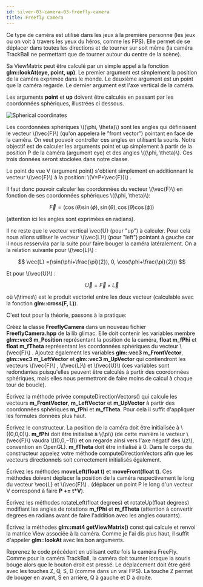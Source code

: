 ```yaml
---
id: silver-03-camera-03-freefly-camera
title: Freefly Camera
---
```


Ce type de caméra est utilisé dans les jeux à la première personne (les jeux ou on voit à travers les yeux du héros, comme les FPS). Elle permet de se déplacer dans toutes les directions et de tourner sur soit même (la caméra TrackBall ne permettant que de tourner autour du centre de la scène).

Sa ViewMatrix peut être calculé par un simple appel à la fonction **glm::lookAt(eye, point, up)**. Le premier argument est simplement la position de la caméra exprimée dans le monde. Le deuxième argument est un point que la caméra regarde. Le dernier argument est l'axe vertical de la caméra.

Les arguments **point** et **up** doivent être calculés en passant par les coordonnées sphériques, illustrées ci dessous.

![Spherical coordinates](/openglnoel/img/spherical_coordinates.png)

Les coordonnées sphériques \\((\phi, \theta)\\) sont les angles qui définissent le vecteur \\(\vec{F}\\)  (qu'on appelera le "front vector") pointant en face de la caméra. On veut pouvoir controller ces angles en utilisant la souris. Notre objectif est de calculer les arguments point et up simplement à partir de la position P de la caméra (argument eye) et des angles \\((\phi, \theta)\\). Ces trois données seront stockées dans notre classe.

Le point de vue V (argument point) s'obtient simplement en additionnant le vecteur \\(\vec{F}\\)  à la position: \\(V=P+\vec{F})\\) .

Il faut donc pouvoir calculer les coordonnées du vecteur \\(\vec{F}\\)  en fonction de ses coordonnées sphériques \\((\phi, \theta)\\):

$$
\vec{F} = (\cos(\theta)\sin(\phi), \sin(\theta), \cos(\theta)\cos(\phi))
$$

(attention ici les angles sont exprimées en radians).

Il ne reste que le vecteur vertical \vec{U}  (pour "up") à calculer. Pour cela nous allons utiliser le vecteur \\(\vec{L}\\)  (pour "left") pointant à gauche car il nous resservira par la suite pour faire bouger la caméra latéralement. On a la relation suivante pour \\(\vec{L}\\) :

$$
\vec{L} =(\sin(\phi+\frac{\pi}{2}), 0, \cos(\phi+\frac{\pi}{2}))
$$

Et pour \\(\vec{U}\\) :

$$
\vec{U} =\vec{F} \times \vec{L}
$$

où \\(\times\\) est le produit vectoriel entre les deux vecteur (calculable avec la fonction **glm::cross(F, L)**).

C'est tout pour la théorie, passons à la pratique:

<span class="badge todo"></span>  Créez la classe **FreeflyCamera** dans un nouveau fichier **FreeflyCamera.hpp** de la lib glimac. Elle doit contenir les variables membre **glm::vec3 m_Position** représentant la position de la caméra, **float m_fPhi** et **float m_fTheta** représentant les coordonnées sphériques du vecteur \\(\vec{F}\\) . Ajoutez également les variables **glm::vec3 m_FrontVector**, **glm::vec3 m_LeftVector** et **glm::vec3 m_UpVector** qui contiendront les vecteurs \\(\vec{F}\\) , \\(\vec{L}\\)  et \\(\vec{U}\\)  (ces variables sont redondantes puisqu'elles peuvent être calculés à partir des coordonnées sphériques, mais elles nous permettront de faire moins de calcul à chaque tour de boucle).

<span class="badge todo"></span>  Écrivez la méthode privée computeDirectionVectors() qui calcule les vecteurs **m_FrontVector**, **m_LeftVector** et **m_UpVector** à partir des coordonnées sphériques **m_fPhi** et **m_fTheta**. Pour cela il suffit d'appliquer les formules données plus haut.

<span class="badge todo"></span>  Écrivez le constructeur. La position de la caméra doit être initialisée à \\((0,0,0)\\). **m_fPhi** doit être initialisé à \\(\pi\\) (de cette manière le vecteur \\(\vec{F}\\)  vaudra \\((0,0,−1)\\) et on regarde ainsi vers l'axe négatif des \\(z\\), convention en OpenGL). **m_fTheta** doit être initialisé à 0. Dans le corps du constructeur appelez votre méthode computeDirectionVectors afin que les vecteurs directionnels soit correctement initialisés également.

<span class="badge todo"></span>  Écrivez les méthodes **moveLeft(float t)** et **moveFront(float t)**. Ces méthodes doivent déplacer la position de la caméra respectivement le long du vecteur \vec{L}  et \\(\vec{F}\\) . (déplacer un point P le long d'un vecteur V correspond à faire **P += t\*V**).

<span class="badge todo"></span>  Écrivez les méthodes rotateLeft(float degrees) et rotateUp(float degrees) modifiant les angles de rotations **m_fPhi** et **m_fTheta** (attention à convertir degrees en radians avant de faire l'addition avec les angles courants).

<span class="badge todo"></span>  Écrivez la méthodes **glm::mat4 getViewMatrix()** const qui calcule et renvoi la matrice View associée à la caméra. Comme je l'ai dis plus haut, il suffit d'appeler **glm::lookAt** avec les bon arguments.

<span class="badge todo"></span>  Reprenez le code précédent en utilisant cette fois la caméra FreeFly. Comme pour la caméra TrackBall, la caméra doit tourner lorsque la souris bouge alors que le bouton droit est pressé. Le déplacement doit être géré avec les touches Z, Q, S, D (comme dans un vrai FPS). La touche Z permet de bouger en avant, S en arrière, Q à gauche et D à droite.
